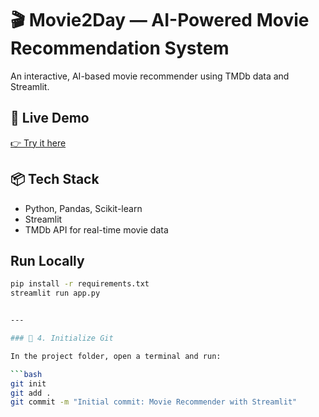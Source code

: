 # 🎬 Movie2Day — AI-Powered Movie Recommendation System

An interactive, AI-based movie recommender using TMDb data and Streamlit.

## 🔗 Live Demo
[👉 Try it here](https://movie2day.streamlit.app/)

## 📦 Tech Stack
- Python, Pandas, Scikit-learn
- Streamlit
- TMDb API for real-time movie data

## Run Locally
```bash
pip install -r requirements.txt
streamlit run app.py


---

### 🧠 4. Initialize Git

In the project folder, open a terminal and run:

```bash
git init
git add .
git commit -m "Initial commit: Movie Recommender with Streamlit"